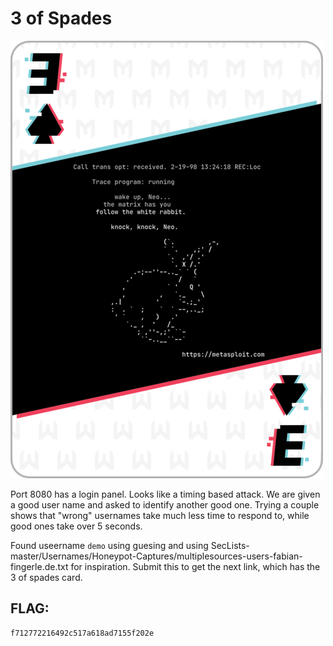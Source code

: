 # 3 of Spades
![3 of Spades](3_of_spades.png)

Port 8080 has a login panel.  Looks like a timing based attack. We are given a good user name and asked to identify another good one. Trying a couple shows that "wrong" usernames take much less time to respond to, while good ones take over 5 seconds.

Found useername ```demo``` using guesing and using SecLists-master/Usernames/Honeypot-Captures/multiplesources-users-fabian-fingerle.de.txt for inspiration. Submit this to get the next link, which has the 3 of spades card.

## FLAG:
```
f712772216492c517a618ad7155f202e
```
